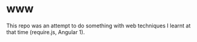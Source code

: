 www
===

This repo was an attempt to do something with web techniques I learnt at that time (require.js, Angular 1).
